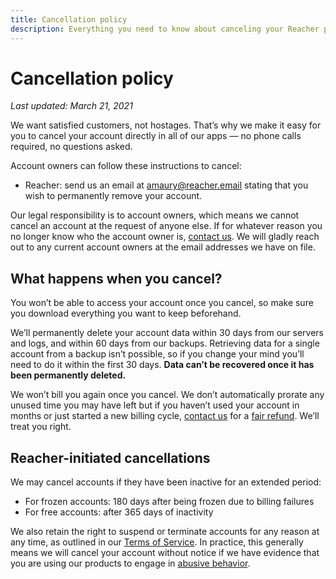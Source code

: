 ```yaml
---
title: Cancellation policy
description: Everything you need to know about canceling your Reacher product account.
---
```


# Cancellation policy

_Last updated: March 21, 2021_

We want satisfied customers, not hostages. That’s why we make it easy for you to cancel your account directly in all of our apps — no phone calls required, no questions asked.

Account owners can follow these instructions to cancel:

- Reacher: send us an email at [amaury@reacher.email](mailto:amaury@reacher.email) stating that you wish to permanently remove your account.

Our legal responsibility is to account owners, which means we cannot cancel an account at the request of anyone else. If for whatever reason you no longer know who the account owner is, [contact us](mailto:amaury@reacher.email). We will gladly reach out to any current account owners at the email addresses we have on file.

## What happens when you cancel?

You won’t be able to access your account once you cancel, so make sure you download everything you want to keep beforehand.

We’ll permanently delete your account data within 30 days from our servers and logs, and within 60 days from our backups. Retrieving data for a single account from a backup isn’t possible, so if you change your mind you’ll need to do it within the first 30 days. **Data can’t be recovered once it has been permanently deleted.**

We won’t bill you again once you cancel. We don’t automatically prorate any unused time you may have left but if you haven’t used your account in months or just started a new billing cycle, [contact us](mailto:amaury@reacher.email) for a [fair refund](../refund/index.md). We’ll treat you right.

## Reacher-initiated cancellations

We may cancel accounts if they have been inactive for an extended period:

- For frozen accounts: 180 days after being frozen due to billing failures
- For free accounts: after 365 days of inactivity

We also retain the right to suspend or terminate accounts for any reason at any time, as outlined in our [Terms of Service](../terms/index.md). In practice, this generally means we will cancel your account without notice if we have evidence that you are using our products to engage in [abusive behavior](../abuse/index.md).

